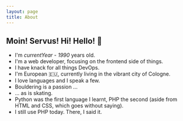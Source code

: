 ```yaml
---
layout: page
title: About
---
```


## Moin! Servus! Hi! Hello! 👋

* I'm *currentYear - 1990* years old.
* I'm a web developer, focusing on the frontend side of things.
* I have knack for all things DevOps.
* I'm European 🇪🇺, currently living in the vibrant city of Cologne.
* I love languages and I speak a few.
* Bouldering is a passion ...
* ... as is skating.
* Python was the first language I learnt, PHP the second (aside from HTML and CSS, which goes without saying).
* I still use PHP today. There, I said it. 
